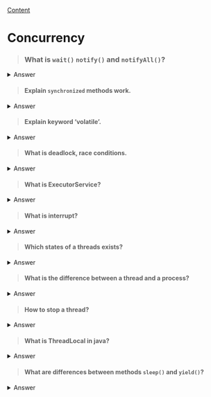 [Content](../README.md)

# Concurrency

> ### What is `wait()` `notify()` and `notifyAll()`?
<details>
<summary>Answer</summary>

These are final method of the class Object. Method wait() makes a thread be waiting until the thread gets notified.

Method notify() tells that the occupied object is available for processing. The choice of the thread to wake depends on 
the OS implementation of thread management. 

Method notifyAll() notifies all threads that the object is available.

Notify and notifyAll must be called in synchronized block

[WaitNotifyTest](../src/main/java/interview/java/concurrency/WaitNotifyTest.java)

</details>

> #### Explain `synchronized` methods work.
<details>
<summary>Answer</summary>

The `synchronized` key-word in java world lets avoid simultaneously use of a resource by multiple threads. 

When multiple threads are trying to access a recourse (variable, block of code, method), they are going to stay to a line.
That means when first thread doing its job, another are patiently waiting for it has done its job. In another word
the first thread locks the resource it occupied. This process when threads try to access shared object, also known as
race condition.

</details>


>#### Explain keyword ‘volatile’.
<details>
    <summary>Answer</summary>
    This keyword ensures that changes of a variable in a thread are immediately visible in the others threads.
</details>

>#### What is deadlock, race conditions.
<details>
<summary>Answer</summary>
</details>

> #### What is ExecutorService?
<details>
<summary>Answer</summary>

</details>

> #### What is interrupt?
<details>
<summary>Answer</summary>

Interrupt is a method in the class Thread. It sets the boolean variable `interrupted` to `true`.

</details>

> #### Which states of a threads exists?
<details>
<summary>Answer</summary>

NEW, RUNNABLE, BLOCKED, WAITING, TIMED_WAITING, TERMINATED

</details>

> #### What is the difference between a thread and a process?
<details>
<summary>Answer</summary>

The difference is that process might contain itself a few threads. Also that threads use one memory scope.

</details>

> #### How to stop a thread?
<details>
<summary>Answer</summary>

Call the `interrupt()` method. Even though it leads to a thread to be stopped, but it doesn't stops a thread itself. 
It just sets variable `interrupted` of the class `Thread` to `true`. In a good practice we should run while
currentThread is not interrupted.

</details>

> #### What is ThreadLocal in java?
<details>
<summary>Answer</summary>

The Java ThreadLocal class enables you to create variables that can only be read and written by the same thread. 
Thus, even if two threads are executing the same code, and the code has a reference to the same ThreadLocal 
variable, the two threads cannot see each other's ThreadLocal variables. 
Thus, the Java ThreadLocal class provides a simple way to make code thread safe that would not otherwise be so.

[Example](../src/main/java/interview/java/concurrency/threadlocal/Runner.java)

</details>

> #### What are differences between methods `sleep()` and `yield()`?
<details>
<summary>Answer</summary>

Sleep pauses immediately a thread for a particular amount of milliseconds, while yield just wants to pause
its a thread's execution to give a chance for the remaining threads with the same priority.

</details>